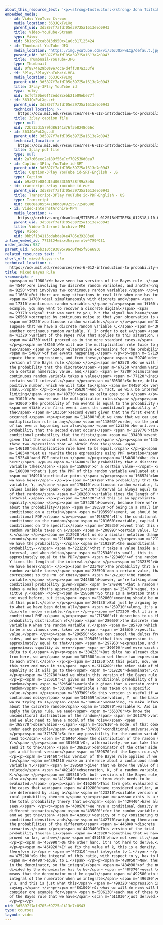```yaml
---
about_this_resource_text: '<p><strong>Instructor:</strong> John Tsitsiklis</p>'
embedded_media:
  - id: Video-YouTube-Stream
    media_location: 363JQxFwLXg
    parent_uid: 3d5897f7afd705e39725a1613e7c0943
    title: Video-YouTube-Stream
    type: Video
    uid: 5b1cc92cab313d950c41a0c317125424
  - id: Thumbnail-YouTube-JPG
    media_location: 'https://img.youtube.com/vi/363JQxFwLXg/default.jpg'
    parent_uid: 3d5897f7afd705e39725a1613e7c0943
    title: Thumbnail-YouTube-JPG
    type: Thumbnail
    uid: 0f8874a29b0e9e7cca4d4ff387a333fe
  - id: 3Play-3PlayYouTubeid-MP4
    media_location: 363JQxFwLXg
    parent_uid: 3d5897f7afd705e39725a1613e7c0943
    title: 3Play-3Play YouTube id
    type: 3Play
    uid: 6cf6f20be6f42edd8cebb21e09ebe77f
  - id: 363JQxFwLXg.srt
    parent_uid: 3d5897f7afd705e39725a1613e7c0943
    technical_location: >-
      https://ocw.mit.edu/resources/res-6-012-introduction-to-probability-spring-2018/part-i-the-fundamentals/mixed-bayes-rule/363JQxFwLXg.srt
    title: 3play caption file
    type: null
    uid: 72b713d1579fd86141d76f3e8248d66c
  - id: 363JQxFwLXg.pdf
    parent_uid: 3d5897f7afd705e39725a1613e7c0943
    technical_location: >-
      https://ocw.mit.edu/resources/res-6-012-introduction-to-probability-spring-2018/part-i-the-fundamentals/mixed-bayes-rule/363JQxFwLXg.pdf
    title: 3play pdf file
    type: null
    uid: 2a7c66eec2e189f56e7cf702536d0ea7
  - id: Caption-3Play YouTube id-SRT
    parent_uid: 3d5897f7afd705e39725a1613e7c0943
    title: Caption-3Play YouTube id-SRT-English - US
    type: Caption
    uid: b9a627e084d15d0633855738f99a8e0d
  - id: Transcript-3Play YouTube id-PDF
    parent_uid: 3d5897f7afd705e39725a1613e7c0943
    title: Transcript-3Play YouTube id-PDF-English - US
    type: Transcript
    uid: ce0d8a8b55471bbdd9092557725a680b
  - id: Video-InternetArchive-MP4
    media_location: >-
      https://archive.org/download/MITRES.6-012S18/MITRES6_012S18_L10-09_300k.mp4
    parent_uid: 3d5897f7afd705e39725a1613e7c0943
    title: Video-Internet Archive-MP4
    type: Video
    uid: 0bb9f134115bdabde96e4785e39283e8
inline_embed_id: 7729234mixedbayesrule47984021
order_index: 987
parent_uid: 9ca6b310dc93095c9ac0f0e5f95e6930
related_resources_text: ''
short_url: mixed-bayes-rule
technical_location: >-
  https://ocw.mit.edu/resources/res-6-012-introduction-to-probability-spring-2018/part-i-the-fundamentals/mixed-bayes-rule
title: Mixed Bayes Rule
transcript: >-
  <p><span m='1980'>We have seen two versions of the Bayes rule--</span> <span
  m='4540'>one involving two discrete random variables, and another</span> <span
  m='8250'>that involves two continuous random variables.</span> </p><p><span
  m='11660'>But there are many situations in real life when one has to</span>
  <span m='14700'>deal simultaneously with discrete and</span> <span
  m='17310'>continuous random variables.</span> </p><p><span m='19160'>For
  example, you may want to recover a discrete digital</span> <span
  m='23170'>signal that was sent to you, but the signal has been</span> <span
  m='26560'>corrupted by continuous noise so that your observation is a</span>
  <span m='30220'>continuous random variable.</span> </p><p><span m='32910'>So
  suppose that we have a discrete random variable K,</span> <span m='36800'>and
  another continuous random variable, Y. In order to get a</span> <span
  m='41320'>variant of the Bayes rule that applies to this situation, we</span>
  <span m='44730'>will proceed as in the more standard cases.</span>
  </p><p><span m='48460'>We will use the multiplication rule twice to get
  two</span> <span m='52460'>alternative expressions for the probability</span>
  <span m='54880'>of two events happening.</span> </p><p><span m='57120'>We will
  equate those expressions, and from these,</span> <span m='59740'>derive a
  version of the Bayes rule.</span> </p><p><span m='62570'>So we will look at
  the probability that the discrete</span> <span m='67250'>random variable takes
  on a certain numerical value, and,</span> <span m='72700'>simultaneously, the
  continuous random variable takes a value</span> <span m='77120'>inside a
  certain small interval.</span> </p><p><span m='80530'>So here, delta is a
  positive number, which we will take to</span> <span m='84450'>be very
  small.</span> </p><p><span m='85830'>And in fact, we will be interested in the
  limiting</span> <span m='88730'>case as delta goes to 0.</span> </p><p><span
  m='91020'>So now we use the multiplication rule.</span> </p><p><span
  m='93060'>The probability of two events is equal to the probability of</span>
  <span m='97380'>the first event times the conditional probability of
  the</span> <span m='103350'>second event given that the first event has
  occurred.</span> </p><p><span m='114300'>But we know that we can use the
  multiplication rule in any</span> <span m='118030'>order, so the probability
  of two events happening can also</span> <span m='121390'>be written as the
  probability that the second event occurs</span> <span m='129770'>times the
  conditional probability that the first</span> <span m='133400'>event occurs,
  given that the second event has occurred.</span> </p><p><span m='143460'>So
  these two expressions that we obtain from the</span> <span
  m='146100'>multiplication rule have to be equal.</span> </p><p><span
  m='148540'>Let us rewrite those expressions using PMF notation</span> <span
  m='152540'>and PDF notation.</span> </p><p><span m='154630'>What do we have
  here?</span> </p><p><span m='156300'>The probability that a discrete random
  variable takes</span> <span m='158690'>on a certain value--</span> <span
  m='160000'>that's just the PMF of this random variable evaluated at a</span>
  <span m='164910'>particular point.</span> </p><p><span m='166520'>And what do
  we have here?</span> </p><p><span m='167850'>The probability that the random
  variable, Y, a</span> <span m='170440'>continuous random variable, takes
  values inside an</span> <span m='174370'>interval is always equal to the PDF
  of that random</span> <span m='180260'>variable times the length of this
  interval.</span> </p><p><span m='184420'>And this is an approximate
  equality.</span> </p><p><span m='187420'>However, because here we're talking
  about the probability</span> <span m='190580'>of being in a small interval
  conditioned on a certain</span> <span m='193590'>event, we should be using a
  conditional PDF.</span> </p><p><span m='198870'>It's the conditional PDF
  conditioned on the random</span> <span m='201660'>variable, capital K, and
  conditioned on the specific</span> <span m='205360'>event that this discrete
  random variable takes on a</span> <span m='208990'>certain value, little
  k.</span> </p><p><span m='212920'>Let us do a similar notation change for the
  second</span> <span m='216860'>expression.</span> </p><p><span m='217930'>Here
  we have the probability--</span> <span m='219380'>the unconditional
  probability--</span> <span m='221210'>that Y takes a value inside a small
  interval, and when delta</span> <span m='225340'>is small, this is
  approximately equal to the PDF</span> <span m='228460'>of the random variable
  Y times the length of the interval.</span> </p><p><span m='232329'>And what do
  we have here?</span> </p><p><span m='233490'>The probability that a discrete
  random variable takes</span> <span m='236590'>on a certain value, that just
  corresponds to the PMF of that</span> <span m='242180'>the random
  variable.</span> </p><p><span m='244500'>However, we're talking about a
  conditional probability given</span> <span m='249840'>that a random variable Y
  takes a value that's approximately</span> <span m='254770'>equal to a certain
  little y.</span> </p><p><span m='258680'>So this is a notation that we have
  not used before, but its</span> <span m='262860'>meaning should be unambiguous
  at this point.</span> </p><p><span m='266130'>But just by arguing by analogy
  to what we have been doing all</span> <span m='269710'>along, it's a PMF of a
  discrete random variable.</span> </p><p><span m='275200'>But it is a
  conditional PMF.</span> </p><p><span m='277560'>It describes to us the
  probability distribution of</span> <span m='280500'>the discrete random
  variable K when the random variable Y,</span> <span m='285780'>which happens
  to be a continuous one, takes on a</span> <span m='288050'>specific
  value.</span> </p><p><span m='290550'>So we can cancel the deltas from both
  sides, and we have</span> <span m='295450'>that this expression is
  approximately equal to that</span> <span m='297950'>expression, and this
  approximate equality is more</span> <span m='300700'>and more exact as we send
  delta to 0.</span> </p><p><span m='304230'>But delta has already disappeared
  from here, so we</span> <span m='307600'>can set these two expressions equal
  to each other.</span> </p><p><span m='311250'>At this point, now, we can take
  this term and move it to</span> <span m='316280'>the other side of the
  equality so it will go to the</span> <span m='319220'>denominator.</span>
  </p><p><span m='320780'>And we obtain this version of the Bayes rule.</span>
  </p><p><span m='326010'>It gives us the conditional probability of a
  random</span> <span m='329540'>variable K given that a certain continuous
  random</span> <span m='333860'>variable Y has taken on a specific
  value.</span> </p><p><span m='337909'>So this version is useful if we have a
  continuous noisy</span> <span m='343659'>observation, Y, on the basis of which
  we're trying to say</span> <span m='348820'>something, to make inferences
  about the discrete random</span> <span m='352070'>variable K. And in order to
  apply the Bayes rule, we need</span> <span m='356370'>to know the
  unconditional distribution of the random</span> <span m='361370'>variable K,
  and we also need to have a model of the noisy</span> <span
  m='365770'>observation--</span> <span m='367610'>a model of that observation
  under each possible</span> <span m='370900'>conditional universe.</span>
  </p><p><span m='372570'>So for any possibility for the random variable K, we
  need to</span> <span m='376940'>know the distribution of the random variable
  Y.</span> </p><p><span m='381030'>Or, alternatively, we can take this term and
  send it to the</span> <span m='386150'>denominator of the other side, and we
  get a different version</span> <span m='389870'>of the Bayes rule.</span>
  </p><p><span m='391460'>This version of the Bayes rule applies if we're trying
  to</span> <span m='394210'>make an inference about a continuous random
  variable Y,</span> <span m='398500'>given that we know the value of a certain
  related</span> <span m='402140'>observation, K, of a random variable, capital
  K.</span> </p><p><span m='409510'>In both versions of the Bayes rule, there's
  also a</span> <span m='412300'>denominator term which needs to be
  evaluated.</span> </p><p><span m='416240'>This term gets evaluated similar to
  the cases that we</span> <span m='419280'>have considered earlier, and they
  are determined by using a</span> <span m='423210'>suitable version of the
  total probability theorem.</span> </p><p><span m='426800'>This is a version of
  the total probability theory that we</span> <span m='429440'>have already
  seen.</span> </p><p><span m='430970'>We have a conditional density of Y under
  different scenarios</span> <span m='435800'>for the random variable capital K,
  and we get the</span> <span m='438900'>density of Y by considering the
  conditional densities and</span> <span m='442770'>weighing them according to
  the probabilities of the different</span> <span m='446080'>discrete
  scenarios.</span> </p><p><span m='449340'>This version of the total
  probability theorem is</span> <span m='452920'>something that we have not
  proved so far, and we</span> <span m='457450'>have not seen it.</span>
  </p><p><span m='458990'>On the other hand, it's not hard to derive.</span>
  </p><p><span m='464920'>If we fix the value of k, this is a density, and
  therefore it</span> <span m='473110'>must integrate to 1.</span> </p><p><span
  m='475200'>So the integral of this ratio, with respect to y, has to be</span>
  <span m='479490'>equal to 1.</span> </p><p><span m='480850'>Now, there's no y
  in the denominator, so the integral</span> <span m='484990'>of the numerator
  divided by the denominator has to be</span> <span m='488370'>equal to 1, which
  means that the denominator must be equal</span> <span m='492580'>to the
  integral of the numerator when we integrate</span> <span m='496180'>overall
  y's, and this is just what this</span> <span m='499320'>expression is
  saying.</span> </p><p><span m='501500'>So what we will do next will be to
  consider one example for</span> <span m='506130'>each one of these two cases
  of the Bayes rule that we have</span> <span m='511030'>just derived.</span>
  </p><p></p>
uid: 3d5897f7afd705e39725a1613e7c0943
type: courses
layout: video
---
```

